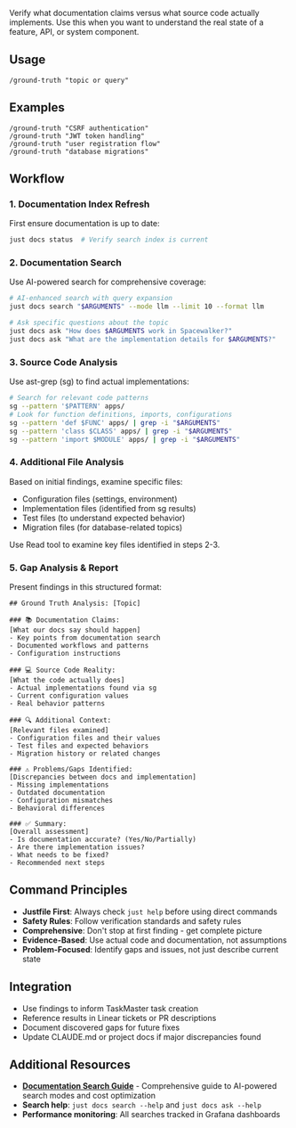 Verify what documentation claims versus what source code actually implements. Use this when you want to understand the real state of a feature, API, or system component.

## Usage
```
/ground-truth "topic or query"
```

## Examples
```
/ground-truth "CSRF authentication"
/ground-truth "JWT token handling"
/ground-truth "user registration flow"
/ground-truth "database migrations"
```

## Workflow

### 1. **Documentation Index Refresh**
First ensure documentation is up to date:
```bash
just docs status  # Verify search index is current
```

### 2. **Documentation Search**
Use AI-powered search for comprehensive coverage:
```bash
# AI-enhanced search with query expansion
just docs search "$ARGUMENTS" --mode llm --limit 10 --format llm

# Ask specific questions about the topic
just docs ask "How does $ARGUMENTS work in Spacewalker?"
just docs ask "What are the implementation details for $ARGUMENTS?"
```

### 3. **Source Code Analysis**
Use ast-grep (sg) to find actual implementations:
```bash
# Search for relevant code patterns
sg --pattern '$PATTERN' apps/
# Look for function definitions, imports, configurations
sg --pattern 'def $FUNC' apps/ | grep -i "$ARGUMENTS"
sg --pattern 'class $CLASS' apps/ | grep -i "$ARGUMENTS"
sg --pattern 'import $MODULE' apps/ | grep -i "$ARGUMENTS"
```

### 4. **Additional File Analysis**
Based on initial findings, examine specific files:
- Configuration files (settings, environment)
- Implementation files (identified from sg results)
- Test files (to understand expected behavior)
- Migration files (for database-related topics)

Use Read tool to examine key files identified in steps 2-3.

### 5. **Gap Analysis & Report**
Present findings in this structured format:

```
## Ground Truth Analysis: [Topic]

### 📚 Documentation Claims:
[What our docs say should happen]
- Key points from documentation search
- Documented workflows and patterns
- Configuration instructions

### 💻 Source Code Reality:
[What the code actually does]
- Actual implementations found via sg
- Current configuration values
- Real behavior patterns

### 🔍 Additional Context:
[Relevant files examined]
- Configuration files and their values
- Test files and expected behaviors
- Migration history or related changes

### ⚠️ Problems/Gaps Identified:
[Discrepancies between docs and implementation]
- Missing implementations
- Outdated documentation
- Configuration mismatches
- Behavioral differences

### ✅ Summary:
[Overall assessment]
- Is documentation accurate? (Yes/No/Partially)
- Are there implementation issues?
- What needs to be fixed?
- Recommended next steps
```

## Command Principles
- **Justfile First**: Always check `just help` before using direct commands
- **Safety Rules**: Follow verification standards and safety rules
- **Comprehensive**: Don't stop at first finding - get complete picture
- **Evidence-Based**: Use actual code and documentation, not assumptions
- **Problem-Focused**: Identify gaps and issues, not just describe current state

## Integration
- Use findings to inform TaskMaster task creation
- Reference results in Linear tickets or PR descriptions
- Document discovered gaps for future fixes
- Update CLAUDE.md or project docs if major discrepancies found

## Additional Resources
- **[Documentation Search Guide](../docs/workflows/documentation-search-guide.md)** - Comprehensive guide to AI-powered search modes and cost optimization
- **Search help**: `just docs search --help` and `just docs ask --help`
- **Performance monitoring**: All searches tracked in Grafana dashboards
